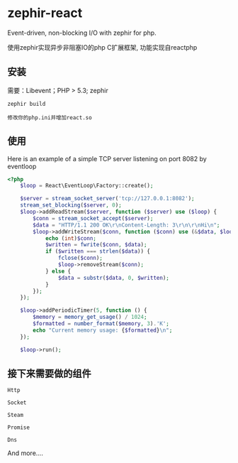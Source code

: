 # zephir-react

Event-driven, non-blocking I/O with zephir for php.

使用zephir实现异步非阻塞IO的php C扩展框架, 功能实现自reactphp

## 安装
需要：Libevent；PHP > 5.3;  zephir


```
zephir build
```
```
修改你的php.ini并增加react.so
```
## 使用

Here is an example of a simple TCP server listening on port 8082 by eventloop
```php
<?php
	$loop = React\EventLoop\Factory::create();

    $server = stream_socket_server('tcp://127.0.0.1:8082');
    stream_set_blocking($server, 0);
    $loop->addReadStream($server, function ($server) use ($loop) {
        $conn = stream_socket_accept($server);
        $data = "HTTP/1.1 200 OK\r\nContent-Length: 3\r\n\r\nHi\n";
        $loop->addWriteStream($conn, function ($conn) use (&$data, $loop) {
        	echo (int)$conn;
            $written = fwrite($conn, $data);
            if ($written === strlen($data)) {
                fclose($conn);
                $loop->removeStream($conn);
            } else {
                $data = substr($data, 0, $written);
            }
        });
    });

    $loop->addPeriodicTimer(5, function () {
        $memory = memory_get_usage() / 1024;
        $formatted = number_format($memory, 3).'K';
        echo "Current memory usage: {$formatted}\n";
    });

    $loop->run();
```

## 接下来需要做的组件
```
Http
```
```
Socket
```
```
Steam
```
```
Promise
```
```
Dns
```
And more....
